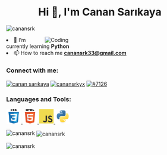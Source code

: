 

<!--
**Canansrk/Canansrk** is a ✨ _special_ ✨ repository because its `README.md` (this file) appears on your GitHub profile.

Here are some ideas to get you started:

- 🔭 I’m currently working on ...
- 🌱 I’m currently learning ...
- 👯 I’m looking to collaborate on ...
- 🤔 I’m looking for help with ...
- 💬 Ask me about ...
- 📫 How to reach me: ...
- 😄 Pronouns: ...
- ⚡ Fun fact: ...
-->
<h1 align="center">Hi 👋, I'm Canan Sarıkaya</h1>
<p align="left"> <img src="https://komarev.com/ghpvc/?username=canansrk&label=Profile%20views&color=0e75b6&style=flat" alt="canansrk" /> </p>
<img align="right" alt="Coding" width="400" src=https://res.cloudinary.com/practicaldev/image/fetch/s--2bZIjPGC--/c_limit%2Cf_auto%2Cfl_progressive%2Cq_66%2Cw_880/https://dev-to-uploads.s3.amazonaws.com/i/d4tvukbt5mra37cvwklk.gif
     

- 🌱 I’m currently learning **Python**
- 📫 How to reach me **canansrk33@gmail.com**

<h3 align="left">Connect with me:</h3>
<p align="left">
<a href="https://linkedin.com/in/canan sarıkaya" target="blank"><img align="center" src="https://raw.githubusercontent.com/rahuldkjain/github-profile-readme-generator/master/src/images/icons/Social/linked-in-alt.svg" alt="canan sarıkaya" height="30" width="40" /></a>
<a href="https://instagram.com/canansrkyx" target="blank"><img align="center" src="https://raw.githubusercontent.com/rahuldkjain/github-profile-readme-generator/master/src/images/icons/Social/instagram.svg" alt="canansrkyx" height="30" width="40" /></a>
<a href="https://discord.gg/#7126" target="blank"><img align="center" src="https://raw.githubusercontent.com/rahuldkjain/github-profile-readme-generator/master/src/images/icons/Social/discord.svg" alt="#7126" height="30" width="40" /></a>
</p>

<h3 align="left">Languages and Tools:</h3>
<p align="left"> <a href="https://www.w3schools.com/css/" target="_blank" rel="noreferrer"> <img src="https://raw.githubusercontent.com/devicons/devicon/master/icons/css3/css3-original-wordmark.svg" alt="css3" width="40" height="40"/> </a> <a href="https://www.w3.org/html/" target="_blank" rel="noreferrer"> <img src="https://raw.githubusercontent.com/devicons/devicon/master/icons/html5/html5-original-wordmark.svg" alt="html5" width="40" height="40"/> </a> <a href="https://developer.mozilla.org/en-US/docs/Web/JavaScript" target="_blank" rel="noreferrer"> <img src="https://raw.githubusercontent.com/devicons/devicon/master/icons/javascript/javascript-original.svg" alt="javascript" width="40" height="40"/> </a> <a href="https://www.python.org" target="_blank" rel="noreferrer"> <img src="https://raw.githubusercontent.com/devicons/devicon/master/icons/python/python-original.svg" alt="python" width="40" height="40"/> </a> </p>

<p><img align="left" src="https://github-readme-stats.vercel.app/api/top-langs?username=canansrk&show_icons=true&locale=en&layout=compact" alt="canansrk" /></p>

<p>&nbsp;<img align="center" src="https://github-readme-stats.vercel.app/api?username=canansrk&show_icons=true&locale=en" alt="canansrk" /></p>

<p><img align="center" src="https://github-readme-streak-stats.herokuapp.com/?user=canansrk&" alt="canansrk" /></p>
